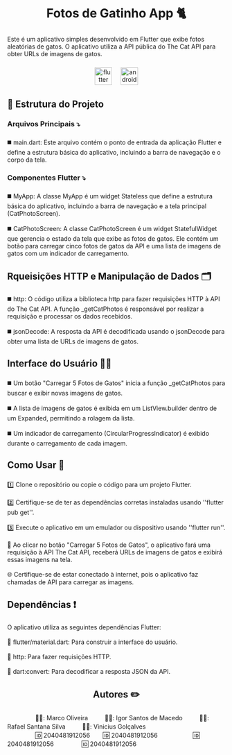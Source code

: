 <h1 align="center">Fotos de Gatinho App 🐈</h1>

###

<p align="left">Este é um aplicativo simples desenvolvido em Flutter que exibe fotos aleatórias de gatos. O aplicativo utiliza a API pública do The Cat API para obter URLs de imagens de gatos.</p>

###

<div align="center">
  <img src="https://skillicons.dev/icons?i=flutter" height="40" alt="flutter logo"  />
  <img width="12" />
  <img src="https://cdn.simpleicons.org/android/3DDC84" height="40" alt="android logo"  />
</div>

###

<h2 align="left">📍 Estrutura do Projeto</h2>

###

<h3 align="left">Arquivos Principais ⤵️</h3>

###

<p align="left">◼️ main.dart: Este arquivo contém o ponto de entrada da aplicação Flutter e define a estrutura básica do aplicativo, incluindo a barra de navegação e o corpo da tela.</p>

###

<h3 align="left">Componentes Flutter ⤵️</h3>

###

<p align="left">◼️ MyApp: A classe MyApp é um widget Stateless que define a estrutura básica do aplicativo, incluindo a barra de navegação e a tela principal (CatPhotoScreen).<br><br>◼️ CatPhotoScreen: A classe CatPhotoScreen é um widget StatefulWidget que gerencia o estado da tela que exibe as fotos de gatos. Ele contém um botão para carregar cinco fotos de gatos da API e uma lista de imagens de gatos com um indicador de carregamento.</p>

###

<h2 align="left">Rqueisições HTTP e Manipulação de Dados 🗂️</h2>

###

<p align="left">◼️ http: O código utiliza a biblioteca http para fazer requisições HTTP à API do The Cat API. A função _getCatPhotos é responsável por realizar a requisição e processar os dados recebidos.<br><br>◼️ jsonDecode: A resposta da API é decodificada usando o jsonDecode para obter uma lista de URLs de imagens de gatos.</p>

###

<h2 align="left">Interface do Usuário 👨‍💻</h2>

###

<p align="left">◼️ Um botão "Carregar 5 Fotos de Gatos" inicia a função _getCatPhotos para buscar e exibir novas imagens de gatos.<br><br>◼️ A lista de imagens de gatos é exibida em um ListView.builder dentro de um Expanded, permitindo a rolagem da lista.<br> <br>◼️ Um indicador de carregamento (CircularProgressIndicator) é exibido durante o carregamento de cada imagem.</p>

###

<h2 align="left">Como Usar 📱</h2>

###

<p align="left">1️⃣ Clone o repositório ou copie o código para um projeto Flutter.<br><br>2️⃣ Certifique-se de ter as dependências corretas instaladas usando ''flutter pub get''.<br><br>3️⃣ Execute o aplicativo em um emulador ou dispositivo usando ''flutter run''.<br><br>💠 Ao clicar no botão "Carregar 5 Fotos de Gatos", o aplicativo fará uma requisição à API The Cat API, receberá URLs de imagens de gatos e exibirá essas imagens na tela.<br><br>🌐 Certifique-se de estar conectado à internet, pois o aplicativo faz chamadas de API para carregar as imagens.</p>

###

<h2 align="left">Dependências ❗</h2>

###

<p align="left">O aplicativo utiliza as seguintes dependências Flutter:<br><br>🚩 flutter/material.dart: Para construir a interface do usuário.<br><br>🚩 http: Para fazer requisições HTTP.<br><br>🚩 dart:convert: Para decodificar a resposta JSON da API.</p>

###

<h2 align="center">Autores ✏️</h2>

###

<p align="left">ㅤㅤㅤㅤㅤ👨‍💼: Marco Oliveiraㅤㅤㅤ👨‍💼: Igor Santos de Macedoㅤㅤㅤ👨‍💼: Rafael Santana Silvaㅤㅤㅤ👨‍💼: Vinicius Golçalves<br>ㅤㅤㅤㅤㅤ🆔 2040481912056ㅤㅤ 🆔 2040481912056ㅤㅤㅤㅤㅤㅤ 🆔 2040481912056ㅤㅤㅤㅤㅤ🆔 2040481912056</p>

###
